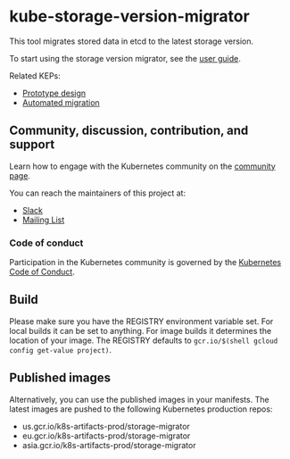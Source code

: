 # kube-storage-version-migrator

This tool migrates stored data in etcd to the latest storage version.

To start using the storage version migrator, see the [user guide](USER_GUIDE.md).

Related KEPs:

* [Prototype design](https://github.com/kubernetes/enhancements/blob/master/keps/sig-api-machinery/2330-migrating-api-objects-to-latest-storage-version/README.md)
* [Automated migration](https://github.com/kubernetes/enhancements/tree/master/keps/sig-api-machinery/2343-automated-storage-version-migration-with-storage-version-hash/README.md)

## Community, discussion, contribution, and support

Learn how to engage with the Kubernetes community on the [community page](http://kubernetes.io/community/).

You can reach the maintainers of this project at:

- [Slack](https://kubernetes.slack.com/messages/sig-api-machinery)
- [Mailing List](https://groups.google.com/forum/#!forum/kubernetes-sig-api-machinery)

### Code of conduct

Participation in the Kubernetes community is governed by the [Kubernetes Code of Conduct](code-of-conduct.md).

## Build

Please make sure you have the REGISTRY environment variable set.
For local builds it can be set to anything.
For image builds it determines the location of your image.
The REGISTRY defaults to `gcr.io/$(shell gcloud config get-value project)`.

## Published images

Alternatively, you can use the published images in your manifests. The latest
images are pushed to the following Kubernetes production repos:

- us.gcr.io/k8s-artifacts-prod/storage-migrator
- eu.gcr.io/k8s-artifacts-prod/storage-migrator
- asia.gcr.io/k8s-artifacts-prod/storage-migrator
